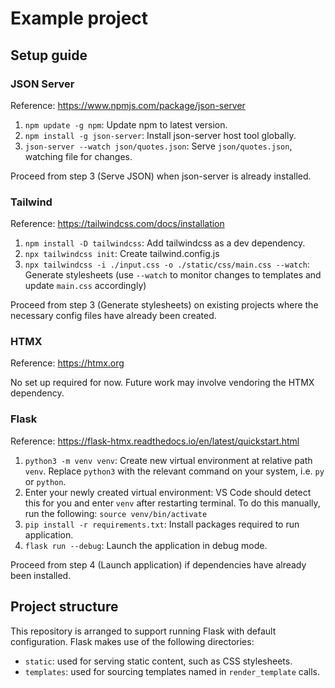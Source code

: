 # Example project

## Setup guide

### JSON Server
Reference: https://www.npmjs.com/package/json-server
1. `npm update -g npm`: Update npm to latest version.
1. `npm install -g json-server`: Install json-server host tool globally.
1. `json-server --watch json/quotes.json`: Serve `json/quotes.json`, watching file for changes.

Proceed from step 3 (Serve JSON) when json-server is already installed.

### Tailwind
Reference: https://tailwindcss.com/docs/installation
1. `npm install -D tailwindcss`: Add tailwindcss as a dev dependency.
1. `npx tailwindcss init`: Create tailwind.config.js
1. `npx tailwindcss -i ./input.css -o ./static/css/main.css --watch`: Generate stylesheets (use `--watch` to monitor changes to templates and update `main.css` accordingly)

Proceed from step 3 (Generate stylesheets) on existing projects where the necessary config files have already been created.

### HTMX
Reference: https://htmx.org

No set up required for now. Future work may involve vendoring the HTMX dependency.

### Flask
Reference: https://flask-htmx.readthedocs.io/en/latest/quickstart.html
1. `python3 -m venv venv`: Create new virtual environment at relative path `venv`. Replace `python3` with the relevant command on your system, i.e. `py` or `python`.
1. Enter your newly created virtual environment: VS Code should detect this for you and enter `venv` after restarting terminal. To do this manually, run the following:
```source venv/bin/activate```
1. `pip install -r requirements.txt`: Install packages required to run application.
1. `flask run --debug`: Launch the application in debug mode.

Proceed from step 4 (Launch application) if dependencies have already been installed.

## Project structure
This repository is arranged to support running Flask with default configuration. Flask makes use of the following directories:
- `static`: used for serving static content, such as CSS stylesheets.
- `templates`: used for sourcing templates named in `render_template` calls.
